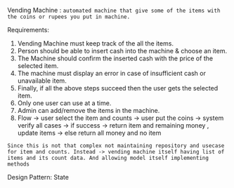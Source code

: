 

Vending Machine : ``automated machine that give some of the items with the coins or rupees you put in machine.``

Requirements:

1. Vending Machine must keep track of the all the items.
2. Person should be able to insert cash into the machine & choose an item.
3. The Machine should confirm the inserted cash with the price of the selected item.
4. The machine must display an error in case of insufficient cash or unavailable item.
5. Finally, if all the above steps succeed then the user gets the selected item.
6. Only one user can use at a time.
7. Admin can add/remove the items in the machine.
8. Flow -> user select the item and counts -> user put the coins -> system verify all cases -> if success -> return item and remaining money , update items -> else return all money and no item


``Since this is not that complex not maintaining repository and usecase for item and counts. Instead -> vending machine itself having list of items and its count data. And allowing model itself implementing methods``


Design Pattern: State